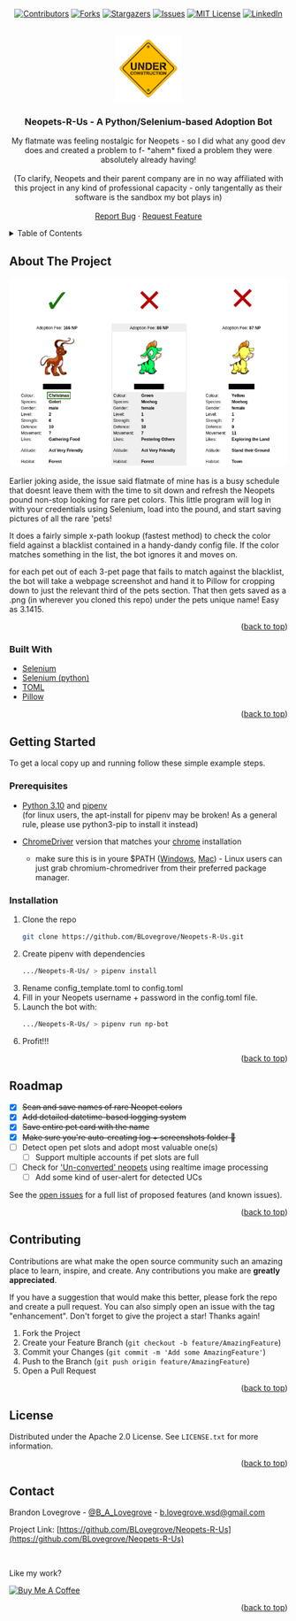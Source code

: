 <div id="top"></div>

<div style="text-align: center;">

[![Contributors][contributors-shield]][contributors-url]
[![Forks][forks-shield]][forks-url]
[![Stargazers][stars-shield]][stars-url]
[![Issues][issues-shield]][issues-url]
[![MIT License][license-shield]][license-url]
[![LinkedIn][linkedin-shield]][linkedin-url]

</div>

<!-- PROJECT LOGO -->
<br />
<div align="center">
  <a href="https://github.com/BLovegrove/Neopets-R-Us">
    <img src="docs/images/logo-wip.png" alt="Logo" width="120" height="120">
  </a>

<h3 align="center">Neopets-R-Us - A Python/Selenium-based Adoption Bot</h3>

  <p align="center">
    My flatmate was feeling nostalgic for Neopets - so I did what any good dev does and created a problem to f- *ahem* fixed a problem they were absolutely already having!
    <br />
    <br />
    (To clarify, Neopets and their parent company are in no way affiliated with this project in any kind of professional capacity - 
    only tangentally as their software is the sandbox my bot plays in)
    <br/>
    <br/>
    <a href="https://github.com/BLovegrove/Neopets-R-Us/issues">Report Bug</a>
    ·
    <a href="https://github.com/BLovegrove/Neopets-R-Us/issues">Request Feature</a>
  </p>
</div>



<!-- TABLE OF CONTENTS -->
<details>
  <summary>Table of Contents</summary>
  <ol>
    <li>
      <a href="#about-the-project">About The Project</a>
      <ul>
        <li><a href="#built-with">Built With</a></li>
      </ul>
    </li>
    <li>
      <a href="#getting-started">Getting Started</a>
      <ul>
        <li><a href="#prerequisites">Prerequisites</a></li>
        <li><a href="#installation">Installation</a></li>
      </ul>
    </li>
    <li><a href="#roadmap">Roadmap</a></li>
    <li><a href="#contributing">Contributing</a></li>
    <li><a href="#license">License</a></li>
    <li><a href="#contact">Contact</a></li>
  </ol>
</details>



<!-- ABOUT THE PROJECT -->
## About The Project

<img src="docs/images/example.png" style="border-radius: 10px;"><br />

Earlier joking aside, the issue said flatmate of mine has is a busy schedule that doesnt leave them with the time to sit down and refresh the Neopets pound non-stop looking for rare pet colors. This little program will log in with your credentials using Selenium, load into the pound, and start saving pictures of all the rare 'pets!

It does a fairly simple x-path lookup (fastest method) to check the color field against a blacklist contained in a handy-dandy config file. If the color matches something in the list, the bot ignores it and moves on. 

for each pet out of each 3-pet page that fails to match against the blacklist, the bot will take a webpage screenshot and hand it to Pillow for cropping down to just the relevant third of the pets section. That then gets saved as a .png (in wherever you cloned this repo) under the pets unique name! Easy as 3.1415.

<p align="right">(<a href="#top">back to top</a>)</p>



### Built With

* [Selenium](https://www.selenium.dev/)
* [Selenium (python)](https://pypi.org/project/selenium/)
* [TOML](https://pypi.org/project/toml/)
* [Pillow](https://pypi.org/project/Pillow/)


<p align="right">(<a href="#top">back to top</a>)</p>



<!-- GETTING STARTED -->
## Getting Started

To get a local copy up and running follow these simple example steps.

### Prerequisites

* [Python 3.10](https://www.python.org/downloads/release/python-3100/) and [pipenv](https://pipenv.pypa.io/en/latest/)<br/>
  (for linux users, the apt-install for pipenv may be broken! As a general rule, please use python3-pip to install it instead)

* [ChromeDriver](https://chromedriver.chromium.org/downloads) version that matches your [chrome](https://www.google.com/chrome/) installation
  <br/>
  - make sure this is in youre $PATH ([Windows](https://jonathansoma.com/lede/foundations-2018/classes/selenium/selenium-windows-install/), [Mac](https://www.swtestacademy.com/install-chrome-driver-on-mac/)) - Linux users can just grab chromium-chromedriver from their preferred package manager.


### Installation

1. Clone the repo
   ```sh
   git clone https://github.com/BLovegrove/Neopets-R-Us.git
   ```
2. Create pipenv with dependencies
   ```sh
   .../Neopets-R-Us/ > pipenv install
   ```
3. Rename config_template.toml to config.toml
4. Fill in your Neopets username + password in the config.toml file.
5. Launch the bot with:
   ```sh
   .../Neopets-R-Us/ > pipenv run np-bot
   ```
6. Profit!!!

<p align="right">(<a href="#top">back to top</a>)</p>



<!-- ROADMAP -->
## Roadmap

- [x] ~~Scan and save names of rare Neopet colors~~
- [x] ~~Add detailed datetime-based logging system~~
- [x] ~~Save entire pet card with the name~~ 
- [x] ~~Make sure you're auto-creating log + screenshots folder 🤦~~
- [ ] Detect open pet slots and adopt most valuable one(s)
  - [ ] Support multiple accounts if pet slots are full
- [ ] Check for ['Un-converted' neopets](https://neopets.fandom.com/wiki/Unconverted) using realtime image processing
  - [ ] Add some kind of user-alert for detected UCs

See the [open issues](https://github.com/BLovegrove/Neopets-R-Us/issues) for a full list of proposed features (and known issues).

<p align="right">(<a href="#top">back to top</a>)</p>



<!-- CONTRIBUTING -->
## Contributing

Contributions are what make the open source community such an amazing place to learn, inspire, and create. Any contributions you make are **greatly appreciated**.

If you have a suggestion that would make this better, please fork the repo and create a pull request. You can also simply open an issue with the tag "enhancement".
Don't forget to give the project a star! Thanks again!

1. Fork the Project
2. Create your Feature Branch (`git checkout -b feature/AmazingFeature`)
3. Commit your Changes (`git commit -m 'Add some AmazingFeature'`)
4. Push to the Branch (`git push origin feature/AmazingFeature`)
5. Open a Pull Request

<p align="right">(<a href="#top">back to top</a>)</p>



<!-- LICENSE -->
## License

Distributed under the Apache 2.0 License. See `LICENSE.txt` for more information.

<p align="right">(<a href="#top">back to top</a>)</p>



<!-- CONTACT -->
## Contact
Brandon Lovegrove - [@B_A_Lovegrove](https://twitter.com/B_A_Lovegrove) - b.lovegrove.wsd@gmail.com

Project Link: [https://github.com/BLovegrove/Neopets-R-Us](https://github.com/BLovegrove/Neopets-R-Us)

<br />

Like my work?

<a href="https://www.buymeacoffee.com/blovegrove" target="_blank"><img src="https://cdn.buymeacoffee.com/buttons/v2/default-yellow.png" alt="Buy Me A Coffee" height="60px" width="217px" ></a>

<p align="right">(<a href="#top">back to top</a>)</p>



<!-- ACKNOWLEDGMENTS -->
<!-- ## Acknowledgments

* []()
* []()
* []()

<p align="right">(<a href="#top">back to top</a>)</p> -->



<!-- MARKDOWN LINKS & IMAGES -->
<!-- https://www.markdownguide.org/basic-syntax/#reference-style-links -->
[contributors-shield]: https://img.shields.io/github/contributors/BLovegrove/Neopets-R-Us.svg?style=for-the-badge
[contributors-url]: https://github.com/BLovegrove/Neopets-R-Us/graphs/contributors
[forks-shield]: https://img.shields.io/github/forks/BLovegrove/Neopets-R-Us.svg?style=for-the-badge
[forks-url]: https://github.com/BLovegrove/Neopets-R-Us/network/members
[stars-shield]: https://img.shields.io/github/stars/BLovegrove/Neopets-R-Us.svg?style=for-the-badge
[stars-url]: https://github.com/BLovegrove/Neopets-R-Us/stargazers
[issues-shield]: https://img.shields.io/github/issues/BLovegrove/Neopets-R-Us.svg?style=for-the-badge
[issues-url]: https://github.com/BLovegrove/Neopets-R-Us/issues
[license-shield]: https://img.shields.io/github/license/BLovegrove/Neopets-R-Us.svg?style=for-the-badge
[license-url]: https://github.com/BLovegrove/Neopets-R-Us/blob/master/LICENSE.txt
[linkedin-shield]: https://img.shields.io/badge/-LinkedIn-black.svg?style=for-the-badge&logo=linkedin&colorB=555
[linkedin-url]: https://linkedin.com/in/brandon-lovegrove-5ab4181a0
